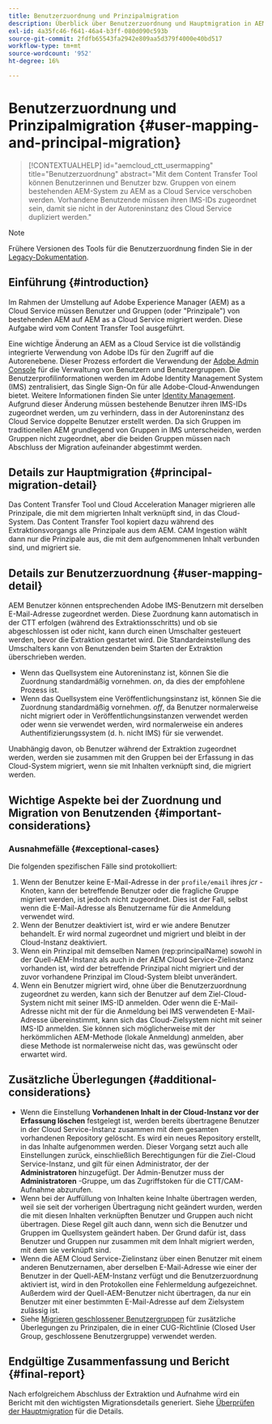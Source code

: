 ```yaml
---
title: Benutzerzuordnung und Prinzipalmigration
description: Überblick über Benutzerzuordnung und Hauptmigration in AEM as a Cloud Service.
exl-id: 4a35fc46-f641-46a4-b3ff-080d090c593b
source-git-commit: 2fdfb65543fa2942e809aa5d379f4000e40bd517
workflow-type: tm+mt
source-wordcount: '952'
ht-degree: 16%

---
```


# Benutzerzuordnung und Prinzipalmigration {#user-mapping-and-principal-migration}

>[!CONTEXTUALHELP]
>id="aemcloud_ctt_usermapping"
>title="Benutzerzuordnung"
>abstract="Mit dem Content Transfer Tool können Benutzerinnen und Benutzer bzw. Gruppen von einem bestehenden AEM-System zu AEM as a Cloud Service verschoben werden. Vorhandene Benutzende müssen ihren IMS-IDs zugeordnet sein, damit sie nicht in der Autoreninstanz des Cloud Service dupliziert werden."

>[!NOTE]
>Frühere Versionen des Tools für die Benutzerzuordnung finden Sie in der [Legacy-Dokumentation](/help/journey-migration/content-transfer-tool/user-mapping-tool-legacy/considerations-user-mapping-tool-legacy.md).

## Einführung {#introduction}

Im Rahmen der Umstellung auf Adobe Experience Manager (AEM) as a Cloud Service müssen Benutzer und Gruppen (oder &quot;Prinzipale&quot;) von bestehenden AEM auf AEM as a Cloud Service migriert werden. Diese Aufgabe wird vom Content Transfer Tool ausgeführt.

Eine wichtige Änderung an AEM as a Cloud Service ist die vollständig integrierte Verwendung von Adobe IDs für den Zugriff auf die Autorenebene. Dieser Prozess erfordert die Verwendung der [Adobe Admin Console](https://helpx.adobe.com/de/enterprise/using/admin-console.html) für die Verwaltung von Benutzern und Benutzergruppen. Die Benutzerprofilinformationen werden im Adobe Identity Management System (IMS) zentralisiert, das Single Sign-On für alle Adobe-Cloud-Anwendungen bietet. Weitere Informationen finden Sie unter [Identity Management](https://experienceleague.adobe.com/docs/experience-manager-cloud-service/content/overview/what-is-new-and-different.html#identity-management). Aufgrund dieser Änderung müssen bestehende Benutzer ihren IMS-IDs zugeordnet werden, um zu verhindern, dass in der Autoreninstanz des Cloud Service doppelte Benutzer erstellt werden. Da sich Gruppen im traditionellen AEM grundlegend von Gruppen in IMS unterscheiden, werden Gruppen nicht zugeordnet, aber die beiden Gruppen müssen nach Abschluss der Migration aufeinander abgestimmt werden.

## Details zur Hauptmigration {#principal-migration-detail}

Das Content Transfer Tool und Cloud Acceleration Manager migrieren alle Prinzipale, die mit dem migrierten Inhalt verknüpft sind, in das Cloud-System.  Das Content Transfer Tool kopiert dazu während des Extraktionsvorgangs alle Prinzipale aus dem AEM.  CAM Ingestion wählt dann nur die Prinzipale aus, die mit dem aufgenommenen Inhalt verbunden sind, und migriert sie.

## Details zur Benutzerzuordnung {#user-mapping-detail}

AEM Benutzer können entsprechenden Adobe IMS-Benutzern mit derselben E-Mail-Adresse zugeordnet werden.  Diese Zuordnung kann automatisch in der CTT erfolgen (während des Extraktionsschritts) und ob sie abgeschlossen ist oder nicht, kann durch einen Umschalter gesteuert werden, bevor die Extraktion gestartet wird. Die Standardeinstellung des Umschalters kann von Benutzenden beim Starten der Extraktion überschrieben werden.

* Wenn das Quellsystem eine Autoreninstanz ist, können Sie die Zuordnung standardmäßig vornehmen. _on_, da dies der empfohlene Prozess ist.
* Wenn das Quellsystem eine Veröffentlichungsinstanz ist, können Sie die Zuordnung standardmäßig vornehmen. _off_, da Benutzer normalerweise nicht migriert oder in Veröffentlichungsinstanzen verwendet werden oder wenn sie verwendet werden, wird normalerweise ein anderes Authentifizierungssystem (d. h. nicht IMS) für sie verwendet.

Unabhängig davon, ob Benutzer während der Extraktion zugeordnet werden, werden sie zusammen mit den Gruppen bei der Erfassung in das Cloud-System migriert, wenn sie mit Inhalten verknüpft sind, die migriert werden.

## Wichtige Aspekte bei der Zuordnung und Migration von Benutzenden {#important-considerations}

### Ausnahmefälle {#exceptional-cases}

Die folgenden spezifischen Fälle sind protokolliert:

1. Wenn der Benutzer keine E-Mail-Adresse in der `profile/email` ihres *jcr* -Knoten, kann der betreffende Benutzer oder die fragliche Gruppe migriert werden, ist jedoch nicht zugeordnet. Dies ist der Fall, selbst wenn die E-Mail-Adresse als Benutzername für die Anmeldung verwendet wird.
2. Wenn der Benutzer deaktiviert ist, wird er wie andere Benutzer behandelt. Er wird normal zugeordnet und migriert und bleibt in der Cloud-Instanz deaktiviert.
3. Wenn ein Prinzipal mit demselben Namen (rep:principalName) sowohl in der Quell-AEM-Instanz als auch in der AEM Cloud Service-Zielinstanz vorhanden ist, wird der betreffende Prinzipal nicht migriert und der zuvor vorhandene Prinzipal im Cloud-System bleibt unverändert.
4. Wenn ein Benutzer migriert wird, ohne über die Benutzerzuordnung zugeordnet zu werden, kann sich der Benutzer auf dem Ziel-Cloud-System nicht mit seiner IMS-ID anmelden. Oder wenn die E-Mail-Adresse nicht mit der für die Anmeldung bei IMS verwendeten E-Mail-Adresse übereinstimmt, kann sich das Cloud-Zielsystem nicht mit seiner IMS-ID anmelden. Sie können sich möglicherweise mit der herkömmlichen AEM-Methode (lokale Anmeldung) anmelden, aber diese Methode ist normalerweise nicht das, was gewünscht oder erwartet wird.

## Zusätzliche Überlegungen {#additional-considerations}

* Wenn die Einstellung **Vorhandenen Inhalt in der Cloud-Instanz vor der Erfassung löschen** festgelegt ist, werden bereits übertragene Benutzer in der Cloud Service-Instanz zusammen mit dem gesamten vorhandenen Repository gelöscht. Es wird ein neues Repository erstellt, in das Inhalte aufgenommen werden. Dieser Vorgang setzt auch alle Einstellungen zurück, einschließlich Berechtigungen für die Ziel-Cloud Service-Instanz, und gilt für einen Administrator, der der **Administratoren** hinzugefügt. Der Admin-Benutzer muss der **Administratoren** -Gruppe, um das Zugriffstoken für die CTT/CAM-Aufnahme abzurufen.
* Wenn bei der Auffüllung von Inhalten keine Inhalte übertragen werden, weil sie seit der vorherigen Übertragung nicht geändert wurden, werden die mit diesen Inhalten verknüpften Benutzer und Gruppen auch nicht übertragen. Diese Regel gilt auch dann, wenn sich die Benutzer und Gruppen im Quellsystem geändert haben. Der Grund dafür ist, dass Benutzer und Gruppen nur zusammen mit dem Inhalt migriert werden, mit dem sie verknüpft sind.
* Wenn die AEM Cloud Service-Zielinstanz über einen Benutzer mit einem anderen Benutzernamen, aber derselben E-Mail-Adresse wie einer der Benutzer in der Quell-AEM-Instanz verfügt und die Benutzerzuordnung aktiviert ist, wird in den Protokollen eine Fehlermeldung aufgezeichnet. Außerdem wird der Quell-AEM-Benutzer nicht übertragen, da nur ein Benutzer mit einer bestimmten E-Mail-Adresse auf dem Zielsystem zulässig ist.
* Siehe [Migrieren geschlossener Benutzergruppen](/help/journey-migration/content-transfer-tool/using-content-transfer-tool/closed-user-groups-migration.md) für zusätzliche Überlegungen zu Prinzipalen, die in einer CUG-Richtlinie (Closed User Group, geschlossene Benutzergruppe) verwendet werden.

## Endgültige Zusammenfassung und Bericht {#final-report}

Nach erfolgreichem Abschluss der Extraktion und Aufnahme wird ein Bericht mit den wichtigsten Migrationsdetails generiert. Siehe [Überprüfen der Hauptmigration](/help/journey-migration/content-transfer-tool/using-content-transfer-tool/validating-content-transfers.md#how-to-validate-principal-migration) für die Details.
